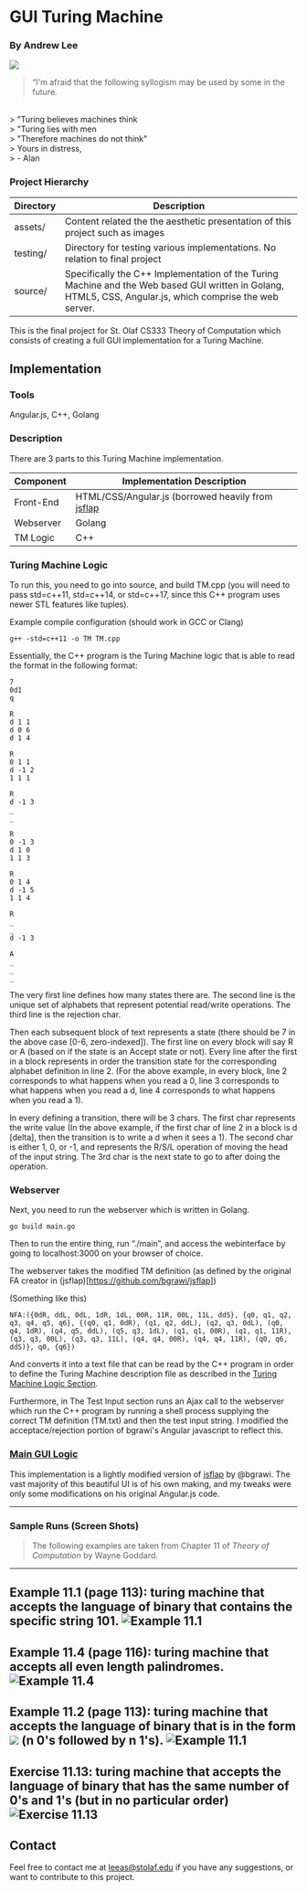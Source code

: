 # GUI Turing Machine

### By Andrew Lee

![](assets/cover.png)
> “I'm afraid that the following syllogism may be used by some in the future.
</br>
>   "Turing believes machines think
</br>
>   "Turing lies with men
</br>
>   "Therefore machines do not think"
</br>
> Yours in distress,
</br>
> - Alan




### Project Hierarchy

| 	Directory   | Description 	                                                               				|
| ------------- | ----------------------------------------------------------------------------------------- |
| assets/  | Content related the the aesthetic presentation of this project such as images  |
| testing/  | Directory for testing various implementations. No relation to final project  |
| source/  | Specifically the C++ Implementation of the Turing Machine and the Web based GUI written in Golang, HTML5, CSS, Angular.js, which comprise the web server. |


This is the final project for St. Olaf CS333 Theory of Computation which consists of creating a full GUI implementation for a Turing Machine.

## Implementation

### Tools
Angular.js, C++, Golang

### Description

There are 3 parts to this Turing Machine implementation.

| 	Component   | Implementation Description 	                                           |
| ------------- | -------------------------------------------------------- |
| Front-End  | HTML/CSS/Angular.js (borrowed heavily from [jsflap](https://github.com/bgrawi/jsflap) |
| Webserver | Golang |
| TM Logic | C++ |

### Turing Machine Logic
To run this, you need to go into source, and build TM.cpp (you will need to pass std=c++11, std=c++14, or std=c++17, since this C++ program uses newer STL features like tuples).

Example compile configuration (should work in GCC or Clang)
```
g++ -std=c++11 -o TM TM.cpp
```

Essentially, the C++ program is the Turing Machine logic that is able to read the format in the following format:

```
7
0d1
q

R
d 1 1
d 0 6
d 1 4

R
0 1 1
d -1 2
1 1 1

R
d -1 3
_
_

R
0 -1 3
d 1 0
1 1 3

R
0 1 4
d -1 5
1 1 4

R
_
_
d -1 3

A
_
_
_
```

The very first line defines how many states there are. The second line is the unique set of alphabets that represent potential read/write operations. The third line is the rejection char.

Then each subsequent block of text represents a state (there should be 7 in the above case [0-6, zero-indexed]). The first line on every block will say R or A (based on if the state is an Accept state or not). Every line after the first in a block represents in order the transition state for the corresponding alphabet definition in line 2. (For the above example, in every block, line 2 corresponds to what happens when you read a 0, line 3 corresponds to what happens when you read a d, line 4 corresponds to what happens when you read a 1). 

In every defining a transition, there will be 3 chars. The first char represents the write value (In the above example, if the first char of line 2 in a block is d [delta], then the transition is to write a d when it sees a 1). The second char is either 1, 0, or -1, and represents the R/S/L operation of moving the head of the input string. The 3rd char is the next state to go to after doing the operation.

### Webserver
Next, you need to run the webserver which is written in Golang. 

```
go build main.go
```

Then to run the entire thing, run “./main”, and access the webinterface by going to localhost:3000 on your browser of choice.

The webserver takes the modified TM definition (as defined by the original FA creator in (jsflap)[https://github.com/bgrawi/jsflap])

(Something like this)

```
NFA:({0dR, ddL, 0dL, 1dR, 1dL, 00R, 11R, 00L, 11L, ddS}, {q0, q1, q2, q3, q4, q5, q6}, {(q0, q1, 0dR), (q1, q2, ddL), (q2, q3, 0dL), (q0, q4, 1dR), (q4, q5, ddL), (q5, q3, 1dL), (q1, q1, 00R), (q1, q1, 11R), (q3, q3, 00L), (q3, q3, 11L), (q4, q4, 00R), (q4, q4, 11R), (q0, q6, ddS)}, q0, {q6})
```

And converts it into a text file that can be read by the C++ program in order to define the Turing Machine description file as described in the [Turing Machine Logic Section](#turing-machine-logic).

Furthermore, in The Test Input section runs an Ajax call to the webserver which run the C++ program by running a shell process supplying the correct TM definition (TM.txt) and then the test input string. I modified the acceptace/rejection portion of bgrawi's Angular javascript to reflect this.

### [Main GUI Logic](source/public/)
This implementation is a lightly modified version of [jsflap](https://github.com/bgrawi/jsflap) by @bgrawi. The vast majority of this beautiful UI is of his own making, and my tweaks were only some modifications on his original Angular.js code.

---
### Sample Runs (Screen Shots)

> The following examples are taken from Chapter 11 of *Theory of Computation* by Wayne Goddard. 

---
Example 11.1 (page 113): turing machine that accepts the language of binary that contains the specific string 101.
![Example 11.1](assets/11.1.png)
---


Example 11.4 (page 116): turing machine that accepts all even length palindromes.
![Example 11.4](assets/11.4.png)
---

Example 11.2 (page 113): turing machine that accepts the language of binary that is in the form ![](https://68.media.tumblr.com/c365aa680724e3c0389720b4d3c2e0a8/tumblr_oqur43UVye1s5a4bko1_75sq.gif) (n 0's followed by n 1's).
![Example 11.1](assets/ex11.1.png)
---
Exercise 11.13: turing machine that accepts the language of binary that has the same number of 0's and 1's (but in no particular order)
![Exercise 11.13](assets/ex11.13.png)
---
## Contact
Feel free to contact me at [leeas@stolaf.edu](mailto:leeas@stolaf.edu) if you have any suggestions, or want to contribute to this project.

